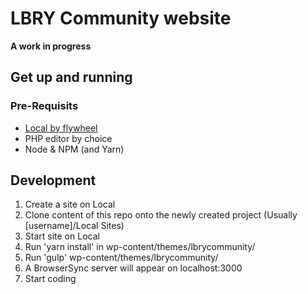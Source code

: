 # LBRY Community website
**A work in progress** 

## Get up and running

### Pre-Requisits
* [Local by flywheel](https://local.getflywheel.com/)
* PHP editor by choice
* Node & NPM (and Yarn)

## Development

1. Create a site on Local
2. Clone content of this repo onto the newly created project (Usually [username]/Local Sites)
3. Start site on Local
4. Run 'yarn install' in wp-content/themes/lbrycommunity/
5. Run 'gulp' wp-content/themes/lbrycommunity/
6. A BrowserSync server will appear on localhost:3000
7. Start coding